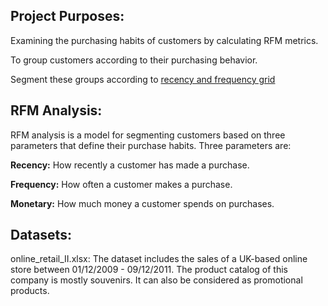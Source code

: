## Project Purposes:
Examining the purchasing habits of customers by calculating RFM metrics.

To group customers according to their purchasing behavior.

Segment these groups according to [recency and frequency grid](https://miro.medium.com/max/1234/0*JJBP4ToZiaw0HVPN.png)

## RFM Analysis:

RFM analysis is a model for segmenting customers based on three parameters that define their purchase habits. Three parameters are:

**Recency:** How recently a customer has made a purchase.

**Frequency:** How often a customer makes a purchase.

**Monetary:** How much money a customer spends on purchases.

## Datasets:
online_retail_II.xlsx: The dataset includes the sales of a UK-based online store between 01/12/2009 - 09/12/2011. 
The product catalog of this company is mostly souvenirs. It can also be considered as promotional products.
